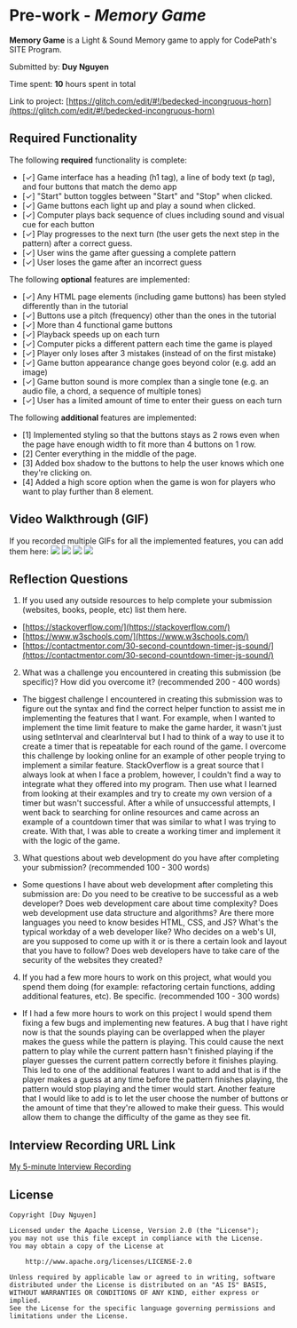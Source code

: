 # Pre-work - _Memory Game_

**Memory Game** is a Light & Sound Memory game to apply for CodePath's SITE Program.

Submitted by: **Duy Nguyen**

Time spent: **10** hours spent in total

Link to project: [https://glitch.com/edit/#!/bedecked-incongruous-horn](https://glitch.com/edit/#!/bedecked-incongruous-horn)

## Required Functionality

The following **required** functionality is complete:

- [✓] Game interface has a heading (h1 tag), a line of body text (p tag), and four buttons that match the demo app
- [✓] "Start" button toggles between "Start" and "Stop" when clicked.
- [✓] Game buttons each light up and play a sound when clicked.
- [✓] Computer plays back sequence of clues including sound and visual cue for each button
- [✓] Play progresses to the next turn (the user gets the next step in the pattern) after a correct guess.
- [✓] User wins the game after guessing a complete pattern
- [✓] User loses the game after an incorrect guess

The following **optional** features are implemented:

- [✓] Any HTML page elements (including game buttons) has been styled differently than in the tutorial
- [✓] Buttons use a pitch (frequency) other than the ones in the tutorial
- [✓] More than 4 functional game buttons
- [✓] Playback speeds up on each turn
- [✓] Computer picks a different pattern each time the game is played
- [✓] Player only loses after 3 mistakes (instead of on the first mistake)
- [✓] Game button appearance change goes beyond color (e.g. add an image)
- [✓] Game button sound is more complex than a single tone (e.g. an audio file, a chord, a sequence of multiple tones)
- [✓] User has a limited amount of time to enter their guess on each turn

The following **additional** features are implemented:

- [1] Implemented styling so that the buttons stays as 2 rows even when the page have enough width to fit more than 4 buttons on 1 row.
- [2] Center everything in the middle of the page.
- [3] Added box shadow to the buttons to help the user knows which one they're clicking on.
- [4] Added a high score option when the game is won for players who want to play further than 8 element.

## Video Walkthrough (GIF)

If you recorded multiple GIFs for all the implemented features, you can add them here:
![](gif1-link-here)
![](gif2-link-here)
![](gif3-link-here)
![](gif4-link-here)

## Reflection Questions

1. If you used any outside resources to help complete your submission (websites, books, people, etc) list them here.

- [https://stackoverflow.com/](https://stackoverflow.com/)
- [https://www.w3schools.com/](https://www.w3schools.com/)
- [https://contactmentor.com/30-second-countdown-timer-js-sound/](https://contactmentor.com/30-second-countdown-timer-js-sound/)

2. What was a challenge you encountered in creating this submission (be specific)? How did you overcome it? (recommended 200 - 400 words)

- The biggest challenge I encountered in creating this submission was to figure out the syntax and find the correct helper function to assist me in implementing the features that I want. For example, when I wanted to implement the time limit feature to make the game harder, it wasn't just using setInterval and clearInterval but I had to think of a way to use it to create a timer that is repeatable for each round of the game. I overcome this challenge by looking online for an example of other people trying to implement a similar feature. StackOverflow is a great source that I always look at when I face a problem, however, I couldn't find a way to integrate what they offered into my program. Then use what I learned from looking at their examples and try to create my own version of a timer but wasn't successful. After a while of unsuccessful attempts, I went back to searching for online resources and came across an example of a countdown timer that was similar to what I was trying to create. With that, I was able to create a working timer and implement it with the logic of the game.

3. What questions about web development do you have after completing your submission? (recommended 100 - 300 words)

- Some questions I have about web development after completing this submission are: Do you need to be creative to be successful as a web developer? Does web development care about time complexity? Does web development use data structure and algorithms? Are there more languages you need to know besides HTML, CSS, and JS? What's the typical workday of a web developer like? Who decides on a web's UI, are you supposed to come up with it or is there a certain look and layout that you have to follow? Does web developers have to take care of the security of the websites they created?

4. If you had a few more hours to work on this project, what would you spend them doing (for example: refactoring certain functions, adding additional features, etc). Be specific. (recommended 100 - 300 words)
- If I had a few more hours to work on this project I would spend them fixing a few bugs and implementing new features. A bug that I have right now is that the sounds playing can be overlapped when the player makes the guess while the pattern is playing. This could cause the next pattern to play while the current pattern hasn't finished playing if the player guesses the current pattern correctly before it finishes playing. This led to one of the additional features I want to add and that is if the player makes a guess at any time before the pattern finishes playing, the pattern would stop playing and the timer would start. Another feature that I would like to add is to let the user choose the number of buttons or the amount of time that they're allowed to make their guess. This would allow them to change the difficulty of the game as they see fit. 

## Interview Recording URL Link

[My 5-minute Interview Recording](your-link-here)

## License

    Copyright [Duy Nguyen]

    Licensed under the Apache License, Version 2.0 (the "License");
    you may not use this file except in compliance with the License.
    You may obtain a copy of the License at

        http://www.apache.org/licenses/LICENSE-2.0

    Unless required by applicable law or agreed to in writing, software
    distributed under the License is distributed on an "AS IS" BASIS,
    WITHOUT WARRANTIES OR CONDITIONS OF ANY KIND, either express or implied.
    See the License for the specific language governing permissions and
    limitations under the License.
